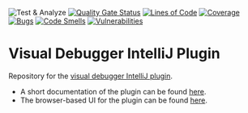 ![Test & Analyze](https://github.com/timKraeuter/VisualDebugger/workflows/Build/badge.svg)
[![Quality Gate Status](https://sonarcloud.io/api/project_badges/measure?project=timKraeuter_VisualDebugger&metric=alert_status)](https://sonarcloud.io/dashboard?id=timKraeuter_VisualDebugger)
[![Lines of Code](https://sonarcloud.io/api/project_badges/measure?project=timKraeuter_VisualDebugger&metric=ncloc)](https://sonarcloud.io/dashboard?id=timKraeuter_VisualDebugger)
[![Coverage](https://sonarcloud.io/api/project_badges/measure?project=timKraeuter_VisualDebugger&metric=coverage)](https://sonarcloud.io/dashboard?id=timKraeuter_VisualDebugger)
 [![Bugs](https://sonarcloud.io/api/project_badges/measure?project=timKraeuter_VisualDebugger&metric=bugs)](https://sonarcloud.io/summary/new_code?id=timKraeuter_VisualDebugger)
 [![Code Smells](https://sonarcloud.io/api/project_badges/measure?project=timKraeuter_VisualDebugger&metric=code_smells)](https://sonarcloud.io/summary/new_code?id=timKraeuter_VisualDebugger)
 [![Vulnerabilities](https://sonarcloud.io/api/project_badges/measure?project=timKraeuter_VisualDebugger&metric=vulnerabilities)](https://sonarcloud.io/summary/new_code?id=timKraeuter_VisualDebugger)

# Visual Debugger IntelliJ Plugin

Repository for the [visual debugger IntelliJ plugin](https://plugins.jetbrains.com/plugin/16851-visual-debugger).
- A short documentation of the plugin can be found [here](./documentation/README.md).
- The browser-based UI for the plugin can be found [here](https://github.com/timKraeuter/object-diagram-modeler/tree/master/debugger).
